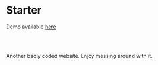 Starter
=======
<p>Demo available <a href="http://www.mikakunin.de/homepage.html">here</a></p>
<br>
<br>
<p>Another badly coded website. Enjoy messing around with it.</p>
